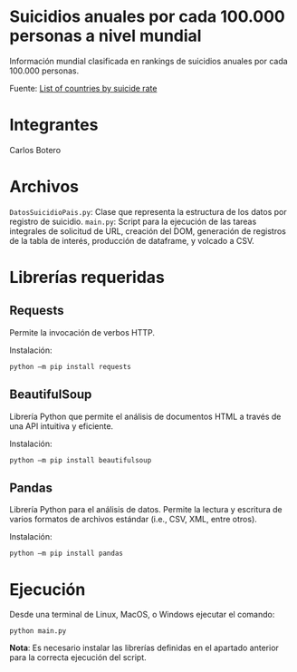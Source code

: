# Suicidios anuales por cada 100.000 personas a nivel mundial

Información mundial clasificada en rankings de suicidios anuales por cada 100.000 personas.

Fuente: [ List of countries by suicide rate](https://en.wikipedia.org/wiki/List_of_countries_by_suicide_rate)

# Integrantes

Carlos Botero

# Archivos
`DatosSuicidioPais.py`:  Clase que representa la estructura de los datos por registro de suicidio.
`main.py`: Script para la ejecución de las tareas integrales de solicitud de URL, creación del DOM, generación de registros de la tabla de interés, producción de dataframe, y volcado a CSV.

# Librerías requeridas

## Requests

Permite la invocación de verbos HTTP.

Instalación:

    python –m pip install requests

## BeautifulSoup
Librería Python que permite el análisis de documentos HTML a través de una API intuitiva y eficiente.

Instalación:

    python –m pip install beautifulsoup

## Pandas

Librería Python para el análisis de datos. Permite la lectura y escritura de varios formatos de archivos estándar (i.e., CSV, XML, entre otros).

Instalación:

    python –m pip install pandas

# Ejecución

Desde una terminal de Linux, MacOS, o Windows ejecutar el comando:

    python main.py

**Nota**: Es necesario instalar las librerías definidas en el apartado anterior para la correcta ejecución del script.
